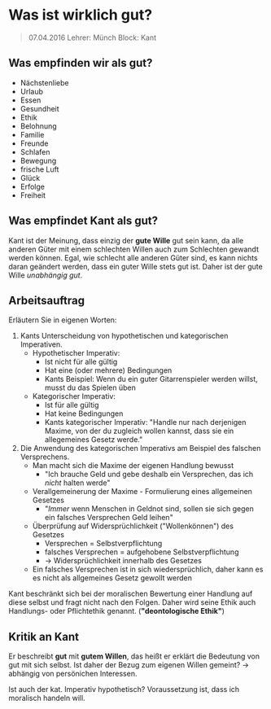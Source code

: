 # Was ist wirklich gut?

> 07.04.2016
> Lehrer: Münch
> Block: Kant

## Was empfinden wir als gut?
- Nächstenliebe
- Urlaub
- Essen
- Gesundheit
- Ethik
- Belohnung
- Familie
- Freunde
- Schlafen
- Bewegung
- frische Luft
- Glück
- Erfolge
- Freiheit

## Was empfindet Kant als gut?
Kant ist der Meinung, dass einzig der **gute Wille** gut sein kann, da alle anderen Güter mit einem schlechten Willen auch zum Schlechten gewandt werden können.
Egal, wie schlecht alle anderen Güter sind, es kann nichts daran geändert werden, dass ein guter Wille stets gut ist.
Daher ist der gute Wille _unabhängig gut_.


## Arbeitsauftrag
Erläutern Sie in eigenen Worten:
1) Kants Unterscheidung von hypothetischen und kategorischen Imperativen.
    - Hypothetischer Imperativ:
        - Ist nicht für alle gültig
        - Hat eine (oder mehrere) Bedingungen
        - Kants Beispiel: Wenn du ein guter Gitarrenspieler werden willst, musst du das Spielen üben
    - Kategorischer Imperativ:
        - Ist für alle gültig
        - Hat keine Bedingungen
        - Kants kategorischer Imperativ: "Handle nur nach derjenigen Maxime, von der du zugleich wollen kannst, dass sie ein allegemeines Gesetz werde."
2) Die Anwendung des kategorischen Imperativs am Beispiel des falschen Versprechens.
    - Man macht sich die Maxime der eigenen Handlung bewusst
        - "Ich brauche Geld und gebe deshalb ein Versprechen, das ich _nicht_ halten werde"
    - Verallgemeinerung der Maxime - Formulierung eines allgemeinen Gesetzes
        - "_Immer_ wenn Menschen in Geldnot sind, sollen sie sich gegen ein falsches Versprechen Geld leihen"
    - Überprüfung auf Widersprüchlichkeit ("Wollenkönnen") des Gesetzes
        - Versprechen = Selbstverpflichtung
        - falsches Versprechen = aufgehobene Selbstverpflichtung
        - -> Widersprüchlichkeit innerhalb des Gesetzes
    - Ein falsches Versprechen ist in sich wiedersprüchlich, daher kann es es nicht als allgemeines Gesetz gewollt werden

 Kant beschränkt sich bei der moralischen Bewertung einer Handlung auf diese selbst und fragt nicht nach den Folgen. Daher wird seine Ethik auch Handlungs- oder
 Pflichtethik genannt. (**"deontologische Ethik"**)

## Kritik an Kant
Er beschreibt **gut** mit **gutem Willen**, das heißt er erklärt die Bedeutung von gut mit sich selbst.
Ist daher der Bezug zum eigenen Willen gemeint? -> abhängig von persönichen Interessen.

Ist auch der kat. Imperativ hypothetisch? Voraussetzung ist, dass ich moralisch handeln will.

